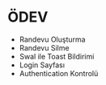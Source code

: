 # ÖDEV

- Randevu Oluşturma
- Randevu Silme
- Swal ile Toast Bildirimi
- Login Sayfası
- Authentication Kontrolü